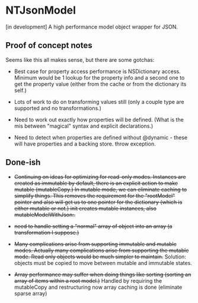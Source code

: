 NTJsonModel
===========

[in development] A high performance model object wrapper for JSON.

Proof of concept notes
----------------------

Seems like this all makes sense, but there are some gotchas:

 - Best case for property access performance is NSDictionary access. Minimum would be 1 lookup for the property info
   and a second one to get the property value (either from the cache or from the dictionary its self.)

 - Lots of work to do on transforming values still (only a couple type are supported and no transformations.)
 
 - Need to work out exactly how properties will be defined. (What is the mis between "magical"
 syntax and explicit declarations.)
 
 - Need to detect when properties are defined without @dynamic - these will have properties and
 a backing store. throw exception.
 

Done-ish
--------
   
 - ~~Continuing on ideas for optimizing for read-only modes. Instances are created as immutable by default, there
   is an explicit action to make mutable (mutableCopy.) In mutable mode, we can eliminate caching to simplify things.
   This removes the requirement for the "rootModel" pointer and also will get us to one pointer for the dictionary 
   (which is either mutable or not.) init creates mutable instances, also mutableModelWithJson:.~~
   
 - ~~need to handle setting a "normal" array of object into an array (a transformation I suppose.)~~
   
 - ~~Many complications arise from supporting immutable and mutable modes. Actually many complications arise from supporting
   the mutable mode. Read only objects would be much simpler to maintain.~~ Solution: objects must be copied to move between
   mutable and immutable states.
   
 - ~~Array performance may suffer when doing things like sorting (sorting an array of items within a root model.)~~ Handled
 by requiring the mutableCopy and restructuring now array caching is done (eliminate sparse array)
 

